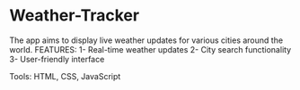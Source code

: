 # Weather-Tracker
The app aims to display live weather updates for various cities around the world.
FEATURES:
1- Real-time weather updates
2- City search functionality
3- User-friendly interface

Tools: HTML, CSS, JavaScript

